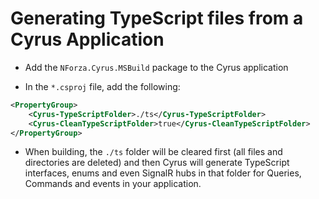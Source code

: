 # Generating TypeScript files from a Cyrus Application

* Add the `NForza.Cyrus.MSBuild` package to the Cyrus application
  
* In the `*.csproj` file, add the following:

```xml
<PropertyGroup>
    <Cyrus-TypeScriptFolder>./ts</Cyrus-TypeScriptFolder>
    <Cyrus-CleanTypeScriptFolder>true</Cyrus-CleanTypeScriptFolder>
</PropertyGroup>
```

* When building, the `./ts` folder will be cleared first (all files and directories are deleted) and then Cyrus will generate TypeScript interfaces, enums and even SignalR hubs in that folder for Queries, Commands and events in your application.
